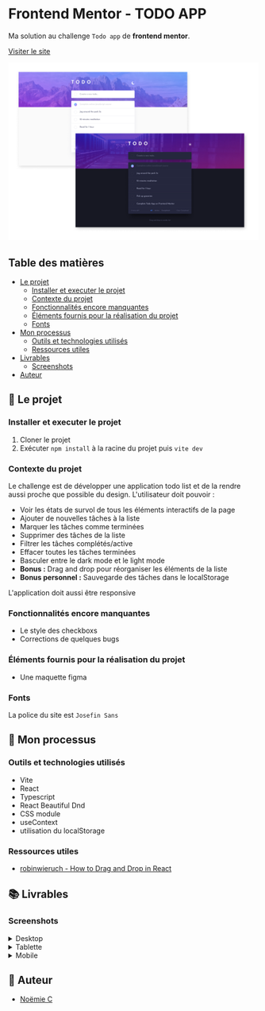 # Frontend Mentor - TODO APP

Ma solution au challenge `Todo app` de __frontend mentor__.

[Visiter le site](https://vcna-0.github.io/TodoApp/)

![Logo](./public/screenshots/Desktop.png)

## Table des matières

- [Le projet](#le-projet)
  - [Installer et executer le projet](#installer-et-executer-le-projet)
  - [Contexte du projet](#contexte-du-projet)
  - [Fonctionnalités encore manquantes](#fonctionnalités-encore-manquantes)
  - [Éléments fournis pour la réalisation du projet](#éléments-fournis-pour-la-réalisation-du-projet)
  - [Fonts](#fonts)
- [Mon processus](#mon-processus)
  - [Outils et technologies utilisés](#outils-et-technologies-utilisés)
  - [Ressources utiles](#ressources-utiles)
- [Livrables](#livrables)
  - [Screenshots](#screenshots)
- [Auteur](#auteur)


## 🚀 Le projet

### Installer et executer le projet

1. Cloner le projet
2. Exécuter `npm install` à la racine du projet puis `vite dev`

### Contexte du projet

Le challenge est de développer une application todo list et de la rendre aussi proche que possible du design. L'utilisateur doit pouvoir :

- Voir les états de survol de tous les éléments interactifs de la page
- Ajouter de nouvelles tâches à la liste
- Marquer les tâches comme terminées
- Supprimer des tâches de la liste
- Filtrer les tâches complétés/active
- Effacer toutes les tâches terminées
- Basculer entre le dark mode et le light mode
- __Bonus :__ Drag and drop pour réorganiser les éléments de la liste
- __Bonus personnel :__ Sauvegarde des tâches dans le localStorage

L'application doit aussi être responsive 

### Fonctionnalités encore manquantes

- Le style des checkboxs
- Corrections de quelques bugs

### Éléments fournis pour la réalisation du projet

- Une maquette figma

### Fonts

La police du site est `Josefin Sans`

## 🔨 Mon processus

### Outils et technologies utilisés

- Vite
- React
- Typescript
- React Beautiful Dnd
- CSS module
- useContext
- utilisation du localStorage

### Ressources utiles

- [robinwieruch - How to Drag and Drop in React](https://www.robinwieruch.de/react-drag-and-drop/)

## 📚 Livrables

### Screenshots

<details>
  <summary>Desktop</summary>
  <p align="center">
    <img src="" alt=""/>
  </p>
  <p align="center">
    <img src="" alt=""/>
  </p>
</details>

<details>
  <summary>Tablette</summary>
  <p align="center">
    <img src="" alt=""/>
  </p>
  <p align="center">
    <img src="" alt=""/>
  </p>
</details>

<details>
  <summary>Mobile</summary>
  <p align="center">
    <img src="" alt=""/>
  </p>
  <p align="center">
    <img src="" alt=""/>
  </p>
</details>

## 👷 Auteur

- [Noëmie C](https://odymonie.netlify.app/)
